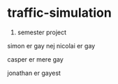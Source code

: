 # traffic-simulation

1. semester project

simon er gay
nej nicolai er gay

casper er mere gay

jonathan er gayest
